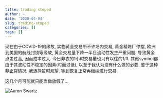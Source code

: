 ```yaml
---
title: trading stoped
author: ~
date: '2020-04-04'
slug: trading-stoped
categories: []
tags: []
---
```


现在由于COVID-19的缘故, 实物黄金交易所不许场内交易, 黄金精炼厂停摆, 欧洲到美国的航线封锁等缘故, 黄金交易量下降一半且流动性发生严重问题. 导致黄金点差过高, 因而成本过大. 今日非农的1小时交易量也只有以往的1/3. 其他symbol都由于其波动性不稳定的因素(时而过低), 以至于我认为没有什么做的必要. 鉴于这种非正常情况, 我选择暂时观望, 等到恢复正常再继续进行交易.

这几个月可能就只能当做放假了...

![Aaron Swartz](https://files.catbox.moe/2odprl.jpg)